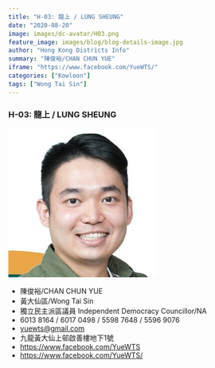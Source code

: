 ```yaml
---
title: "H-03: 龍上 / LUNG SHEUNG"
date: "2020-08-20"
image: images/dc-avatar/H03.png
feature_image: images/blog/blog-details-image.jpg
author: "Hong Kong Districts Info"
summary: "陳俊裕/CHAN CHUN YUE"
iframe: "https://www.facebook.com/YueWTS/"
categories: ["Kowloon"]
tags: ["Wong Tai Sin"]
---
```


### H-03: 龍上 / LUNG SHEUNG  
![](/images/dc-avatar/H03.png)  

 - 陳俊裕/CHAN CHUN YUE  
 - 黃大仙區/Wong Tai Sin  
 - 獨立民主派區議員 Independent Democracy Councillor/NA  
 - 6013 8164 / 6017 0498 / 5598 7648 / 5596 9076  
 - yuewts@gmail.com  
 - 九龍黃大仙上邨啟善樓地下1號  
 - https://www.facebook.com/YueWTS  
 - https://www.facebook.com/YueWTS/
